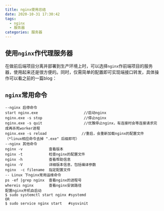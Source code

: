 ```yaml
---
title: nginx使用总结
date: 2020-10-31 17:30:42
tags:
  - nginx
  - 服务器
categories: 服务器
---
```


## 使用`nginx`作代理服务器

在做前后端项目分离并部署到生产环境上时，可以选择`nginx`作前端项目的服务器，使用起来还是很方便的。同时，仅需简单的配置即可实现端接口转发，具体操作可以看之前的一篇blog： 

[vue cli3.0+ 跨域配置]: https://jason-we.github.io/2020/10/28/vue-cli3-0-kua-yu-pei-zhi/

## `nginx`常用命令

```
--nginx 启停命令
start nginx.exe                     //启动nginx
nginx.exe -s stop                   //停止nginx
nginx.exe -s quit                   //优雅停止nginx，有连接时会等连接请求完成再杀死worker进程  
nginx.exe -s reload                //重启，会重新加载nginx的配置文件
（*linux相应命令去掉 ".exe" 后缀即可）
--nginx 其他命令
nginx -v            查看版本  
nginx -t            检查nginx的配置文件
nginx -h            查看帮助信息
nginx -V            详细版本信息，包括编译参数 
nginx  -c filename  指定配置文件
-- Linux 下nginx常用运维命令
ps -ef |grep nginx  查看nginx的进程号
whereis nginx       查看nginx安装路径
配置nginx开机自启动
$ sudo systemctl start nginx #systemd  
OR 
$ sudo service nginx start   #sysvinit 
```

